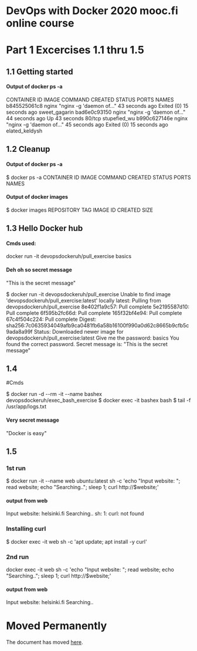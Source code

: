 # DevOps with Docker 2020 mooc.fi online course
# Part 1 Excercises 1.1 thru 1.5

## 1.1 Getting started

#### Output of docker ps -a

CONTAINER ID        IMAGE               COMMAND                  CREATED             STATUS                      PORTS               NAMES
b845525061c8        nginx               "nginx -g 'daemon of…"   43 seconds ago      Exited (0) 15 seconds ago                       sweet_gagarin
bad6e0c93150        nginx               "nginx -g 'daemon of…"   44 seconds ago      Up 43 seconds               80/tcp              stupefied_wu
b990c627146e        nginx               "nginx -g 'daemon of…"   45 seconds ago      Exited (0) 15 seconds ago                       elated_keldysh

## 1.2 Cleanup

#### Output of docker ps -a

$ docker ps -a
CONTAINER ID        IMAGE               COMMAND             CREATED             STATUS              PORTS               NAMES

#### Output of docker images

$ docker images
REPOSITORY          TAG                 IMAGE ID            CREATED             SIZE

## 1.3 Hello Docker hub

#### Cmds used:
docker run -it devopsdockeruh/pull_exercise
basics

#### Deh oh so secret message
"This is the secret message"

$ docker run -it devopsdockeruh/pull_exercise
Unable to find image 'devopsdockeruh/pull_exercise:latest' locally
latest: Pulling from devopsdockeruh/pull_exercise
8e402f1a9c57: Pull complete
5e2195587d10: Pull complete
6f595b2fc66d: Pull complete
165f32bf4e94: Pull complete
67c4f504c224: Pull complete
Digest: sha256:7c0635934049afb9ca0481fb6a58b16100f990a0d62c8665b9cfb5c9ada8a99f
Status: Downloaded newer image for devopsdockeruh/pull_exercise:latest
Give me the password: basics
You found the correct password. Secret message is:
"This is the secret message"

## 1.4

#Cmds

$ docker run -d --rm -it --name bashex devopsdockeruh/exec_bash_exercise
$ docker exec -it bashex bash
$ tail -f /usr/app/logs.txt

#### Very secret message

"Docker is easy"

## 1.5

### 1st run

$ docker run -it --name web ubuntu:latest sh -c 'echo "Input website: "; read website; echo "Searching.."; sleep 1; curl http://$website;'

#### output from web
Input website:
helsinki.fi
Searching..
sh: 1: curl: not found

### Installing curl
$ docker exec -it web sh -c 'apt update; apt install -y curl'

### 2nd run

docker exec -it web sh -c 'echo "Input website: "; read website; echo "Searching.."; sleep 1; curl http://$website;'

#### output from web

Input website:
helsinki.fi
Searching..
<!DOCTYPE HTML PUBLIC "-//IETF//DTD HTML 2.0//EN">
<html><head>
<title>301 Moved Permanently</title>
</head><body>
<h1>Moved Permanently</h1>
<p>The document has moved <a href="http://www.helsinki.fi/">here</a>.</p>
</body></html>
